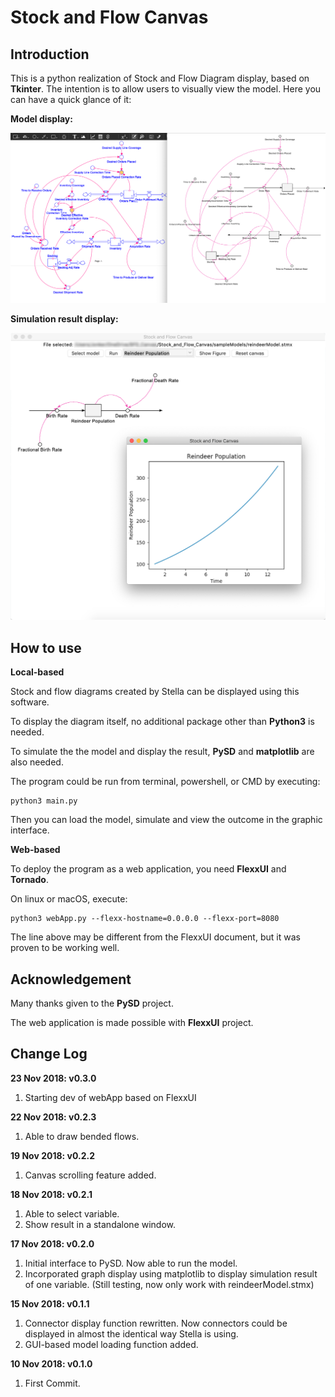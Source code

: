 # Stock and Flow Canvas

## Introduction

This is a python realization of Stock and Flow Diagram display, based on **Tkinter**.
The intention is to allow users to visually view the model.
Here you can have a quick glance of it:

**Model display:**

![ScreenShot](./screenShots/screenShot_02.png)

**Simulation result display:**

![ScreenShot](./screenShots/screenShot_04.png)

## How to use

**Local-based**

Stock and flow diagrams created by Stella can be displayed using this software.

To display the diagram itself, no additional package other than **Python3** is needed.

To simulate the the model and display the result, **PySD** and **matplotlib** are also needed.

The program could be run from terminal, powershell, or CMD by executing:

```
python3 main.py
```

Then you can load the model, simulate and view the outcome in the graphic interface.

**Web-based**

To deploy the program as a web application, you need **FlexxUI** and **Tornado**.

On linux or macOS, execute:

```
python3 webApp.py --flexx-hostname=0.0.0.0 --flexx-port=8080
```

The line above may be different from the FlexxUI document, but it was proven to be working well.

## Acknowledgement

Many thanks given to the **PySD** project.

The web application is made possible with **FlexxUI** project.

## Change Log

**23 Nov 2018: v0.3.0**

1.  Starting dev of webApp based on FlexxUI

**22 Nov 2018: v0.2.3**

1.  Able to draw bended flows.

**19 Nov 2018: v0.2.2**

1.  Canvas scrolling feature added.

**18 Nov 2018: v0.2.1**

1.  Able to select variable.
2.  Show result in a standalone window.

**17 Nov 2018: v0.2.0**

1.  Initial interface to PySD. Now able to run the model.
2.  Incorporated graph display using matplotlib to display simulation result of one variable. (Still testing, now only work with reindeerModel.stmx)

**15 Nov 2018: v0.1.1**

1.  Connector display function rewritten. Now connectors could be displayed in almost the identical way Stella is using.
2.  GUI-based model loading function added.

**10 Nov 2018: v0.1.0**
1.  First Commit.
